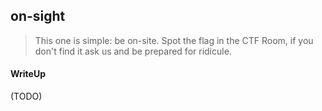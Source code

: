 ## on-sight

> This one is simple: be on-site. Spot the flag in the CTF Room, if you don't find it ask us and be prepared for ridicule.

#### WriteUp

(TODO)
